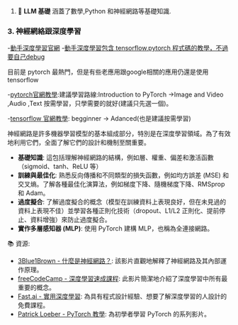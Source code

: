 
1. 🧩 **LLM 基礎** 涵蓋了數學,Python 和神經網路等基礎知識.

### 3. 神經網絡跟深度學習


-[動手深度學習官網](https://zh.d2l.ai/chapter_linear-networks/index.html)
-[動手深度學習包含 tensorflow,pytorch 程式碼的教學，不過要自己debug](https://zh-v2.d2l.ai/d2l-zh.zip)

目前是 pytorch 最熱門，但是有些老應用跟google相關的應用仍還是使用tensorflow

-[pytorch官網教學](https://pytorch.org/tutorials/beginner/basics/intro.html):建議學習路線:Introduction to PyTorch ->Image and Video ,Audio ,Text 按需學習，只學需要的就好(建議只先選一個)。

-[tensorflow 官網教學](https://www.tensorflow.org/tutorials?hl=zh-tw): begginner -> Adanced(也是建議按需學習)

神經網路是許多機器學習模型的基本組成部分，特別是在深度學習領域。為了有效地利用它們，全面了解它們的設計和機制至關重要。

- **基礎知識**: 這包括理解神經網路的結構，例如層、權重、偏差和激活函數（sigmoid、tanh、ReLU 等）
- **訓練與最佳化**: 熟悉反向傳播和不同類型的損失函數，例如均方誤差 (MSE) 和交叉熵。了解各種最佳化演算法，例如梯度下降、隨機梯度下降、RMSprop 和 Adam。
- **過度擬合**: 了解過度擬合的概念（模型在訓練資料上表現良好，但在未見過的資料上表現不佳）並學習各種正則化技術（dropout、L1/L2 正則化、提前停止、資料增強）來防止過度擬合。
- **實作多層感知器 (MLP)**: 使用 PyTorch 建構 MLP，也稱為全連接網路。
  
📚 資源:

- [3Blue1Brown - 什麼是神經網路？](https://www.youtube.com/watch?v=aircAruvnKk): 該影片直觀地解釋了神經網路及其內部運作原理。
- [freeCodeCamp - 深度學習速成課程](https://www.youtube.com/watch?v=VyWAvY2CF9c): 此影片簡潔地介紹了深度學習中所有最重要的概念。
- [Fast.ai - 實用深度學習](https://course.fast.ai/): 為具有程式設計經驗、想要了解深度學習的人設計的免費課程。
- [Patrick Loeber - PyTorch 教學](https://www.youtube.com/playlist?list=PLqnslRFeH2UrcDBWF5mfPGpqQDSta6VK4): 為初學者學習 PyTorch 的系列影片。


